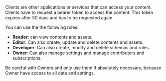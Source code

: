 Clients are other applications or services that can access your content. Clients have to request a bearer token to access the content. This token expires after 30 days and has to be requested again.

You can use the the following roles:

* **Reader**: can view contents and assets.
* **Editor**: Can also create, update and delete contents and assets.
* **Developer**: Can also create, modify and delete schemas and rules.
* **Owner**: Can also manage settings and manage contributors and subscriptions.

Be careful with Owners and only use them if absolutely necessary, because Owner have access to all data and settings.